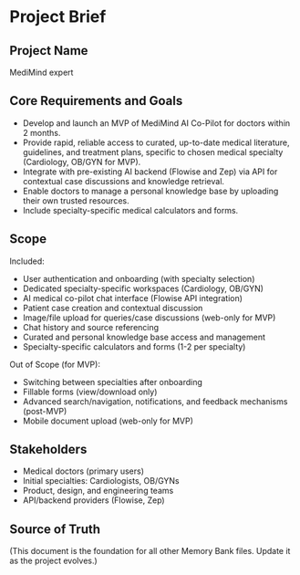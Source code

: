 # Project Brief

## Project Name

MediMind expert

## Core Requirements and Goals

- Develop and launch an MVP of MediMind AI Co-Pilot for doctors within 2 months.
- Provide rapid, reliable access to curated, up-to-date medical literature, guidelines, and treatment plans, specific to chosen medical specialty (Cardiology, OB/GYN for MVP).
- Integrate with pre-existing AI backend (Flowise and Zep) via API for contextual case discussions and knowledge retrieval.
- Enable doctors to manage a personal knowledge base by uploading their own trusted resources.
- Include specialty-specific medical calculators and forms.

## Scope

Included:
- User authentication and onboarding (with specialty selection)
- Dedicated specialty-specific workspaces (Cardiology, OB/GYN)
- AI medical co-pilot chat interface (Flowise API integration)
- Patient case creation and contextual discussion
- Image/file upload for queries/case discussions (web-only for MVP)
- Chat history and source referencing
- Curated and personal knowledge base access and management
- Specialty-specific calculators and forms (1-2 per specialty)

Out of Scope (for MVP):
- Switching between specialties after onboarding
- Fillable forms (view/download only)
- Advanced search/navigation, notifications, and feedback mechanisms (post-MVP)
- Mobile document upload (web-only for MVP)

## Stakeholders

- Medical doctors (primary users)
- Initial specialties: Cardiologists, OB/GYNs
- Product, design, and engineering teams
- API/backend providers (Flowise, Zep)

## Source of Truth

(This document is the foundation for all other Memory Bank files. Update it as the project evolves.)
